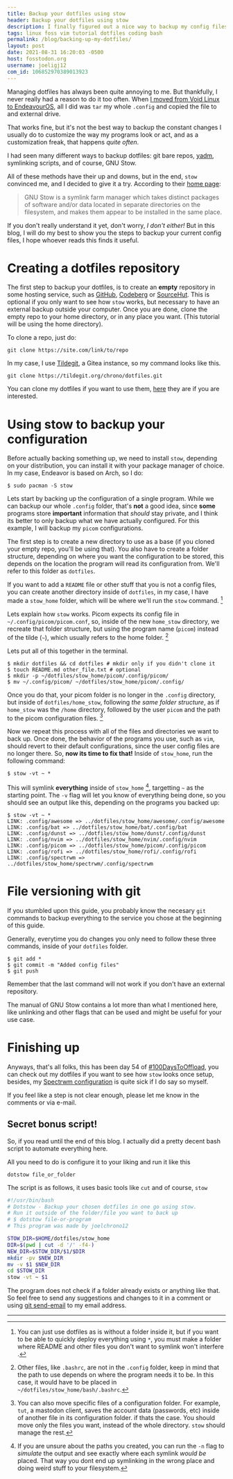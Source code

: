 ```yaml
---
title: Backup your dotfiles using stow
header: Backup your dotfiles using stow
description: I finally figured out a nice way to backup my config files, and I decided to upload mine once and for all. 
tags: linux foss vim tutorial dotfiles coding bash
permalink: /blog/backing-up-my-dotfiles/
layout: post
date: 2021-08-31 16:20:03 -0500
host: fosstodon.org
username: joeligj12
com_id: 106852970389013923
---
```


Managing dotfiles has always been quite annoying to me. But thankfully, I never really had a reason to do it too often. When [I moved from Void Linux to EndeavourOS](/blog/switching-distro-ending-school/), all I did was `tar` my whole `.config` and copied the file to and external drive. 

That works fine,  but it's not the best way to backup the constant changes I usually do to customize the way my programs look or act, and as a customization freak, that happens *quite often*.

I had seen many different ways to backup dotfiles: git bare repos, [yadm](https://yadm.io), symlinking scripts, and of course, GNU Stow.

All of these methods have their up and downs, but in the end, `stow` convinced me, and I decided to give it a try. According to their [home page](https://www.gnu.org/software/stow/):

> GNU Stow is a symlink farm manager which takes distinct packages of software and/or data located in separate directories on the filesystem, and makes them appear to be installed in the same place.

If you don't really understand it yet, don't worry, *I don't either!* But in this blog, I will do my best to show you the steps to backup your current config files, I hope whoever reads this finds it useful.

# Creating a dotfiles repository

The first step to backup your dotfiles, is to create an **empty** repository in some hosting service, such as [GitHub](https://github.com), [Codeberg](https://codeberg.org) or [SourceHut](https://sourcehut.org). This is optional if you only want to see how `stow` works, but necessary to have an external backup outside your computer. Once you are done, clone the empty repo to your home directory, or in any place you want. (This tutorial will be using the home directory).

To clone a repo, just do:

```
git clone https://site.com/link/to/repo
```

In my case, I use [Tildegit](https://tildegit.org), a Gitea instance, so my command looks like this.

```
git clone https://tildegit.org/chrono/dotfiles.git
```

You can clone my dotfiles if you want to use them, [here](https://tildegit.org/chrono/dotfiles.git) they are if you are interested.

# Using stow to backup your configuration

Before actually backing something up, we need to install `stow`, depending on your distribution, you can install it with your package manager of choice. In my case, Endeavor is based on Arch, so I do:

```
$ sudo pacman -S stow
```

Lets start by backing up the configuration of a single program. While we can backup our whole `.config` folder, that's **not** a good idea, since **some** programs store **important** information that *should* stay private, and I think its better to only backup what we have actually configured. For this example, I will backup my `picom` configurations.

The first step is to create a new directory to use as a base (if you cloned your empty repo, you'll be using that). You also have to create a folder structure, depending on where you want the configuration to be stored, this depends on the location the program will read its configuration from. We'll refer to this folder as `dotfiles`.

If you want to add a `README` file or other stuff that you is not a config files, you can create another directory inside of `dotfiles`, in my case, I have made a `stow_home` folder, which will be where we'll run the `stow` command. [^1]

Lets explain how `stow` works. Picom expects its config file in `~/.config/picom/picom.conf`, so, inside of the new `home_stow` directory, we recreate that folder structure, but using the program name (`picom`) instead of the tilde (`~`), which usually refers to the home folder. [^2]

Lets put all of this together in the terminal.

```
$ mkdir dotfiles && cd dotfiles # mkdir only if you didn't clone it
$ touch README.md other_file.txt # optional
$ mkdir -p ~/dotfiles/stow_home/picom/.config/picom/
$ mv ~/.config/picom/ ~/dotfiles/stow_home/picom/.config/
```

Once you do that, your picom folder is no longer in the `.config` directory, but inside of `dotfiles/home_stow`, following *the same folder structure*, as if `home_stow` was the `/home` directory, followed by the user `picom` and the path to the picom configuration files. [^4]

Now we repeat this process with all of the files and directories we want to back up. Once done, the behavior of the programs you use, such as `vim`, should revert to their default configurations, since the user config files are no longer there. So, **now its time to fix that!** Inside of `stow_home`, run the following command:

```
$ stow -vt ~ *
```

This will symlink **everything** inside of `stow_home` [^3], targetting `~` as the starting point. The `-v` flag will let you know of everything being done, so you should see an output like this, depending on the programs you backed up:

```
$ stow -vt ~ *
LINK: .config/awesome => ../dotfiles/stow_home/awesome/.config/awesome
LINK: .config/bat => ../dotfiles/stow_home/bat/.config/bat
LINK: .config/dunst => ../dotfiles/stow_home/dunst/.config/dunst
LINK: .config/nvim => ../dotfiles/stow_home/nvim/.config/nvim
LINK: .config/picom => ../dotfiles/stow_home/picom/.config/picom
LINK: .config/rofi => ../dotfiles/stow_home/rofi/.config/rofi
LINK: .config/spectrwm => ../dotfiles/stow_home/spectrwm/.config/spectrwm
```


# File versioning with git

If you stumbled upon this guide, you probably know the necesary `git` commands to backup everything to the service you chose at the beginning of this guide.

Generally, everytime you do changes you only need to follow these three commands, inside of your `dotfiles` folder.

```
$ git add *
$ git commit -m "Added config files"
$ git push
```

Remember that the last command will not work if you don't have an external repository.

The manual of GNU Stow contains a lot more than what I mentioned here, like unlinking and other flags that can be used and might be useful for your use case.

# Finishing up

Anyways, that's all folks, this has been day 54 of [#100DaysToOffload](https://100DaysToOffload.com), you can check out my dotfiles if you want to see how `stow` looks once setup, besides, my [Spectrwm configuration](/blog/spectrwm-setup) is quite sick if I do say so myself.

If you feel like a step is not clear enough, please let me know in the comments or via e-mail.

## Secret bonus script!

So, if you read until the end of this blog. I actually did a pretty decent bash script to automate everything here. 

All you need to do is configure it to your liking and run it like this

```
dotstow file_or_folder
```

The script is as follows, it uses basic tools like `cut` and of course, `stow`

```bash
#!/usr/bin/bash
# Dotstow - Backup your chosen dotfiles in one go using stow.
# Run it outside of the folder/file you want to back up
# $ dotstow file-or-program
# This program was made by joelchrono12

STOW_DIR=$HOME/dotfiles/stow_home
DIR=$(pwd | cut -d '/' -f4-)
NEW_DIR=$STOW_DIR/$1/$DIR
mkdir -pv $NEW_DIR
mv -v $1 $NEW_DIR
cd $STOW_DIR
stow -vt ~ $1
```

The program does not check if a folder already exists or anything like that. So feel free to send any suggestions and changes to it in a comment or using [git send-email](https://git-send-email.io/) to my email address.

---

[^1]: You can just use dotfiles as is without a folder inside it, but if you want to be able to quickly deploy everything using `*`, you must make a folder where README and other files you don't want to symlink won't interfere .
[^2]: Other files, like `.bashrc`, are not in the `.config` folder, keep in mind that the path to use depends on where the program needs it to be. In this case, it would have to be placed in `~/dotfiles/stow_home/bash/.bashrc`.
[^3]: If you are unsure about the paths you created, you can run the `-n` flag to *simulate* the output and see exactly where each symlink *would be* placed. That way you dont end up symlinking in the wrong place and doing weird stuff to your filesystem.
[^4]: You can also move specific files of a configuration folder. For example, `tut`, a mastodon client, saves the account data (passwords, etc) inside of another file in its configuration folder. if thats the case. You should move only the files you want, instead of the whole directory. `stow` should manage the rest.
